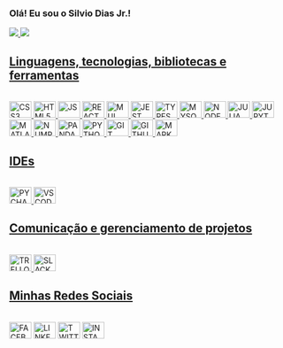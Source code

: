 ### Olá! Eu sou o Silvio Dias Jr.!

<div>
  <a href='https://github.com/silviordjr'>
    <img heigth='180em' src='https://github-readme-stats.vercel.app/api?username=silviordjr&show_icons=true&theme=dracula&include_all_commits=true&count_private=true'/>
    <img heigth='180em' src='https://github-readme-stats.vercel.app/api/top-langs/?username=silviordjr&layout=compact&langs_count=16&theme=dracula'/>
</div>
<h2>Linguagens, tecnologias, bibliotecas e ferramentas</h2>
<div style='display: inline_block'><br>
  <img aligin='center' alt='CSS3' height='30' width='40' src="https://cdn.jsdelivr.net/gh/devicons/devicon/icons/css3/css3-original.svg" />
  <img aligin='center' alt='HTML5' height='30' width='40' src="https://cdn.jsdelivr.net/gh/devicons/devicon/icons/html5/html5-original.svg" />
  <img aligin='center' alt='JS' height='30' width='40' src="https://cdn.jsdelivr.net/gh/devicons/devicon/icons/javascript/javascript-plain.svg" />
  <img aligin='center' alt='REACT' height='30' width='40' src="https://cdn.jsdelivr.net/gh/devicons/devicon/icons/react/react-original.svg" />
  <img aligin='center' alt='MUI' height='30' width='40' src="https://cdn.jsdelivr.net/gh/devicons/devicon/icons/materialui/materialui-original.svg" />
  <img aligin='center' alt='JEST' height='30' width='40'  src="https://cdn.jsdelivr.net/gh/devicons/devicon/icons/jest/jest-plain.svg" />
  <img aligin='center' alt='TYPESCRIPT' height='30' width='40' src="https://cdn.jsdelivr.net/gh/devicons/devicon/icons/typescript/typescript-original.svg" />
  <img aligin='center' alt='MYSQL' height='30' width='40' src="https://cdn.jsdelivr.net/gh/devicons/devicon/icons/mysql/mysql-original-wordmark.svg" />
  <img aligin='center' alt='NODEJS' height='30' width='40' src="https://cdn.jsdelivr.net/gh/devicons/devicon/icons/nodejs/nodejs-original.svg" />
  <img aligin='center' alt='JULIA' height='30' width='40' src="https://cdn.jsdelivr.net/gh/devicons/devicon/icons/julia/julia-original.svg" />
  <img aligin='center' alt='JUPYTER' height='30' width='40' src="https://cdn.jsdelivr.net/gh/devicons/devicon/icons/jupyter/jupyter-original-wordmark.svg" />
  <img aligin='center' alt='MATLAB' height='30' width='40' src="https://cdn.jsdelivr.net/gh/devicons/devicon/icons/matlab/matlab-original.svg" />
  <img aligin='center' alt='NUMPY' height='30' width='40'  src="https://cdn.jsdelivr.net/gh/devicons/devicon/icons/numpy/numpy-original-wordmark.svg" />
  <img aligin='center' alt='PANDAS' height='30' width='40' src="https://cdn.jsdelivr.net/gh/devicons/devicon/icons/pandas/pandas-original.svg" />
  <img aligin='center' alt='PYTHON' height='30' width='40' src="https://cdn.jsdelivr.net/gh/devicons/devicon/icons/python/python-original.svg" />
  <img aligin='center' alt='GIT' height='30' width='40' src="https://cdn.jsdelivr.net/gh/devicons/devicon/icons/git/git-original.svg" />
  <img aligin='center' alt='GITHUB' height='30' width='40' src="https://cdn.jsdelivr.net/gh/devicons/devicon/icons/github/github-original.svg" />
  <img aligin='center' alt='MARKDOWN' height='30' width='40' src="https://cdn.jsdelivr.net/gh/devicons/devicon/icons/markdown/markdown-original.svg" />
</div>
<h2>IDEs</h2>
<div style='display: inline_block'><br>
  <img aligin='center' alt='PYCHARM' height='30' width='40' src="https://cdn.jsdelivr.net/gh/devicons/devicon/icons/pycharm/pycharm-original.svg" />
  <img aligin='center' alt='VSCODE' height='30' width='40' src="https://cdn.jsdelivr.net/gh/devicons/devicon/icons/vscode/vscode-original.svg" />
</div>
<h2>Comunicação e gerenciamento de projetos</h2>
<div style='display: inline_block'><br>
  <img aligin='center' alt='TRELLO' height='30' width='40'  src="https://cdn.jsdelivr.net/gh/devicons/devicon/icons/trello/trello-plain.svg" />
  <img aligin='center' alt='SLACK' height='30' width='40' src="https://cdn.jsdelivr.net/gh/devicons/devicon/icons/slack/slack-original.svg" />
</div>
<h2>Minhas Redes Sociais</h2>
<div style='display: inline_block'><br>
  <a href='https://www.facebook.com/silviodiasjunior.shibe' target="_blank"><img aligin='center' alt='FACEBOOK' height='30' width='40' src="https://cdn.jsdelivr.net/gh/devicons/devicon/icons/facebook/facebook-plain.svg" /></a>
  <a href='https://www.linkedin.com/in/silvio-dias-junior/' target='_blank'><img aligin='center' alt='LINKEDIN' height='30' width='40' src="https://cdn.jsdelivr.net/gh/devicons/devicon/icons/linkedin/linkedin-original.svg" /></a>
  <a href='https://twitter.com/silviordjr' target='_blank'><img aligin='center' alt='TWITTER' height='30' width='40' src="https://cdn.jsdelivr.net/gh/devicons/devicon/icons/twitter/twitter-original.svg" /></a>
  <a href='https://www.instagram.com/silviordjr/' target='_blank'><img aligin='center' alt='INSTAGRAM' height='30' width='40' src="https://cdn.jsdelivr.net/npm/simple-icons@v3/icons/instagram.svg"/></a>
</div>
  
